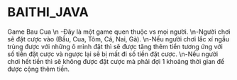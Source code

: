 # BAITHI_JAVA
Game Bau Cua
\n -Đây là một game quen thuộc vs mọi người.
\n-Người chơi sẽ đặt cược vào (Bầu, Cua, Tôm, Cá, Nai, Gà).
\n-Nếu người chơi lắc xí ngầu trùng được với những ô mình đặt thì sẽ được tăng thêm tiền tương ứng với số tiền đặt cược và ngược lại sẽ bị mất đi số tiền đặt cược.
\n-Nếu người chơi hết tiền thì sẽ không được đặt cược mà phải đợi 1 khoảng thời gian để được cộng thêm tiền.
